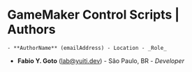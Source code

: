 # GameMaker Control Scripts | Authors

    - **AuthorName** (emailAddress) - Location - _Role_

- **Fabio Y. Goto** (lab@yuiti.dev) - São Paulo, BR - _Developer_
